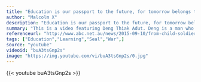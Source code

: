 ```yaml
---
title: "Education is our passport to the future, for tomorrow belongs to the people who prepare for it today."
author: "Malcolm X"
description: "Education is our passport to the future, for tomorrow belongs to the people who prepare for it today. - Malcolm X quotes from GetInspired365.com"
summary: "This is a video featuring Deng Thiak Adut. Deng is a man who made the journey from child soldier to refugee lawyer and is now making a huge difference in his new home of Western Sydney. Unable to read when he arrived in Australia aged 15, Deng is proof of the difference education can make. Read his story below."
referenceurl: "http://www.abc.net.au/news/2015-09-10/from-child-soldier-to-refugee-lawyer-an-inspiring-journey/6764088"
tags: ["Education","Learning","Seal","War",]
source: "youtube"
videoid: "buA3tsGnp2s"
image: "https://img.youtube.com/vi/buA3tsGnp2s/0.jpg"
---
```


{{< youtube buA3tsGnp2s >}}
